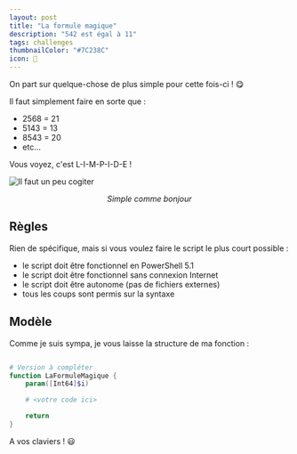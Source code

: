 ```yaml
---
layout: post
title: "La formule magique"
description: "542 est égal à 11"
tags: challenges
thumbnailColor: "#7C238C"
icon: 🎩
---
```


On part sur quelque-chose de plus simple pour cette fois-ci ! 😋

Il faut simplement faire en sorte que :

- 2568 = 21
- 5143 = 13
- 8543 = 20
- etc...

Vous voyez, c'est L-I-M-P-I-D-E !

![Il faut un peu cogiter](https://media.giphy.com/media/d3mlE7uhX8KFgEmY/giphy.gif)

<div style="text-align: center">
  <i>Simple comme bonjour</i>
</div>

## Règles

Rien de spécifique, mais si vous voulez faire le script le plus court possible :

- le script doit être fonctionnel en PowerShell 5.1
- le script doit être fonctionnel sans connexion Internet
- le script doit être autonome (pas de fichiers externes)
- tous les coups sont permis sur la syntaxe

## Modèle

Comme je suis sympa, je vous laisse la structure de ma fonction :

```powershell

# Version à compléter
function LaFormuleMagique {
    param([Int64]$i)

    # <votre code ici>

    return 
}

```

A vos claviers ! 😃